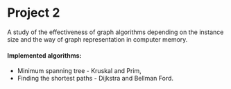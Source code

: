 # Project 2

A study of the effectiveness of graph algorithms depending on the instance size and the way of graph representation in computer memory.
#### Implemented algorithms:
* Minimum spanning tree - Kruskal and Prim,
* Finding the shortest paths - Dijkstra and Bellman Ford.
